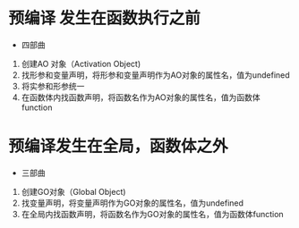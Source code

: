 # 预编译 发生在函数执行之前 
 - 四部曲
 1. 创建AO 对象（Activation Object)
 2. 找形参和变量声明，将形参和变量声明作为AO对象的属性名，值为undefined
 3. 将实参和形参统一
 4. 在函数体内找函数声明，将函数名作为AO对象的属性名，值为函数体function

# 预编译发生在全局，函数体之外
  - 三部曲
  1. 创建GO对象（Global Object)
  2. 找变量声明，将变量声明作为GO对象的属性名，值为undefined
  3. 在全局内找函数声明，将函数名作为GO对象的属性名，值为函数体function